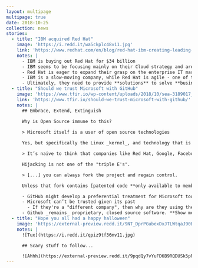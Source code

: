 ```yaml
---
layout: multipage
multipage: true
date: 2018-10-25
collection: news
stories:
  - title: "IBM acquired Red Hat"
    image: 'https://i.redd.it/wa5ckplc48v11.jpg'
    link: 'https://www.redhat.com/en/blog/red-hat-ibm-creating-leading-hybrid-cloud-provider'
    notes: |
      - IBM is buying out Red Hat for $34 billion
      - IBM seems to be focusing mainly on their Cloud strategy and are hoping to use Red Hat to do so.
      - Red Hat is eager to expand their grasp on the enterprise IT market by leveraging IBM's network of connections
      - IBM is a slow-moving company, while Red Hat is agile - one of those is going to have to change
      - Ultimately, they need to provide **solutions** to solve **business problems**
  - title: "Should we trust Microsoft with GitHub"
    image: 'https://www.tfir.io/wp-content/uploads/2018/10/sea-3189017_1920-1200x600.jpg'
    link: 'https://www.tfir.io/should-we-trust-microsoft-with-github/'
    notes: |
      ## Embrace, Extend, Extinguish
      
      Why is Open Source immune to this?

      > Microsoft itself is a user of open source technologies

      Yes, but specifically the Linux _kernel_, and technology that is written by companies who shall remain nameless but have recently be acquired.

      > It’s naive to think that companies like Red Hat, Google, Facebook, SUSE, Canonical, IBM, etc. will let Microsoft hijack their project.

      Hijacking is not one of the "triple E's".

      > [...] you can always fork the project and regain control.

      Unless that fork contains [patented code **only available to members**](https://www.zdnet.com/article/microsoft-open-sources-its-entire-patent-portfolio/) as discussed last week.

      - GitHub might develop a preferential treatment for Microsoft tools and technologies.
      - Microsoft can’t be trusted given its past
        - If they're a "different company", then why are they using the same name?
      - Github _remains_ proprietary, closed source software. **Show me the code**.
  - title: "Hope you all had a happy halloween"
    image: 'https://external-preview.redd.it/9NT_DprPGubexDxJTLWtqaJ90ElHx3F9-eXRWTDGXr8.jpg'
    notes: |
      ![Tux](https://i.redd.it/qpiz9tf36mv11.jpg)

      ## Scary stuff to follow...

      ![Ahhh](https://external-preview.redd.it/9pqdQy7vYuFD6B9RQDUSk5pRskWPivfATWPRnXaT1AM.jpg)
---
```

